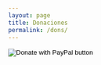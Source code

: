 ```yaml
---
layout: page
title: Donaciones
permalink: /dons/
---
```

<div>
	<script src="https://www.mercadopago.com.ar/integrations/v1/web-payment-checkout.js"data-preference-id="66085586-05a6a0c2-7cb7-480c-8005-a05485b912ba"></script>
</div>

<div>
	<form action="https://www.paypal.com/cgi-bin/webscr" method="post" target="_top">
	<input type="hidden" name="cmd" value="_s-xclick" />
	<input type="hidden" name="hosted_button_id" value="7M4A3ZA7VHC5E" />
	<input type="image" src="https://www.paypalobjects.com/en_US/i/btn/btn_donateCC_LG.gif" border="0" name="submit" title="PayPal - The safer, easier way to pay online!" alt="Donate with PayPal button" />
	<img alt="" border="0" src="https://www.paypal.com/en_AR/i/scr/pixel.gif" width="1" height="1" />
	</form>
</div>